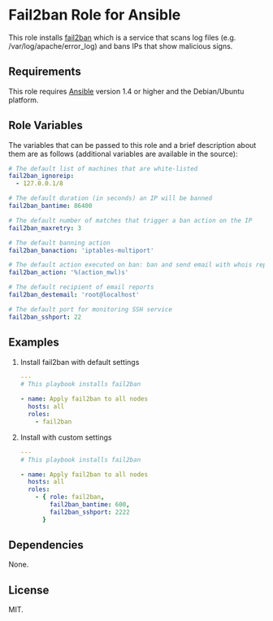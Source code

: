 # Fail2ban Role for Ansible

This role installs [fail2ban](http://www.fail2ban.org/) which is a service that scans log files (e.g. /var/log/apache/error_log) and bans IPs that show malicious signs.

## Requirements

This role requires [Ansible](http://www.ansibleworks.com/) version 1.4 or higher and the Debian/Ubuntu platform.

## Role Variables

The variables that can be passed to this role and a brief description about
them are as follows (additional variables are available in the source):

```yaml
# The default list of machines that are white-listed
fail2ban_ignoreip:
  - 127.0.0.1/8

# The default duration (in seconds) an IP will be banned
fail2ban_bantime: 86400

# The default number of matches that trigger a ban action on the IP
fail2ban_maxretry: 3

# The default banning action
fail2ban_banaction: 'iptables-multiport'

# The default action executed on ban: ban and send email with whois report
fail2ban_action: '%(action_mwl)s'

# The default recipient of email reports
fail2ban_destemail: 'root@localhost'

# The default port for monitoring SSH service
fail2ban_sshport: 22
```

## Examples

1. Install fail2ban with default settings

    ```yaml
    ---
    # This playbook installs fail2ban
    
    - name: Apply fail2ban to all nodes
      hosts: all
      roles:
        - fail2ban
    ```

2. Install with custom settings

    ```yaml
    ---
    # This playbook installs fail2ban
    
    - name: Apply fail2ban to all nodes
      hosts: all
      roles:
        - { role: fail2ban,
            fail2ban_bantime: 600,
            fail2ban_sshport: 2222
          }
    ```

## Dependencies

None.

## License

MIT.
